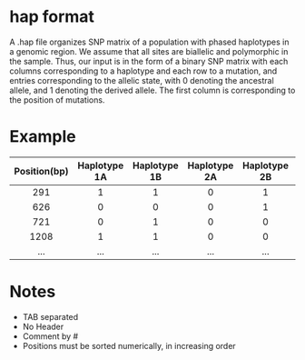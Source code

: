 hap format
==========
A .hap file organizes SNP matrix of a population with phased haplotypes in a genomic region.
We assume that all sites are biallelic and polymorphic in the sample. Thus, our input is in
the form of a binary SNP matrix with each columns corresponding to a haplotype and each row
to a mutation, and entries corresponding to the allelic state, with 0 denoting the ancestral
allele, and 1 denoting the derived allele. The first column is corresponding to the position
of mutations.

Example
==========
| Position(bp) | Haplotype 1A | Haplotype 1B | Haplotype 2A | Haplotype 2B | ... |
|:----------:|:---------:|:---------:|:---------:|:---------:|:--------------------:|
| 291 |    1    |    1    |    0    |    1    |    ...    |
| 626 |    0    |    0    |    0    |    1    |    ...    |
| 721 |    0    |    1    |    0    |    0    |    ...    |
| 1208 |    1    |    1    |    0    |    0    |    ...    |
| ... |    ...    |    ...    |    ...    |    ...    |    ...    |    ...    |

Notes
==========
* TAB separated  
* No Header  
* Comment by #
* Positions must be sorted numerically, in increasing order
